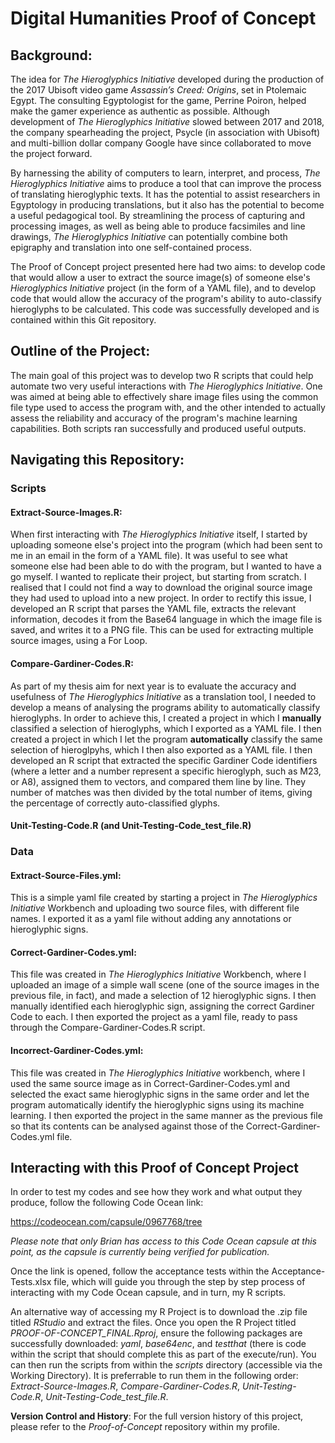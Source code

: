 # Digital Humanities Proof of Concept

## Background:

The idea for *The Hieroglyphics Initiative* developed during the production of the 2017 Ubisoft video game *Assassin’s Creed: Origins*, set in Ptolemaic Egypt. The consulting Egyptologist for the game, Perrine Poiron, helped make the gamer experience as authentic as possible. Although development of *The Hieroglyphics Initiative* slowed between 2017 and 2018, the company spearheading the project, Psycle (in association with Ubisoft) and multi-billion dollar company Google have since collaborated to move the project forward.

By harnessing the ability of computers to learn, interpret, and process, *The Hieroglyphics Initiative* aims to  produce a tool that can improve the process of translating hieroglyphic texts. It has the potential to assist researchers in Egyptology in producing translations, but it also has the potential to become a useful pedagogical tool. By streamlining the process of capturing and processing images, as well as being able to produce facsimiles and line drawings, *The Hieroglyphics Initiative* can potentially combine both epigraphy and translation into one self-contained process.

The Proof of Concept project presented here had two aims: to develop code that would allow a user to extract the source image(s) of someone else's *Hieroglyphics Initiative* project (in the form of a YAML file), and to develop code that would allow the accuracy of the program's ability to auto-classify hieroglyphs to be calculated. This code was successfully developed and is contained within this Git repository.

## Outline of the Project:

The main goal of this project was to develop two R scripts that could help automate two very useful interactions with *The Hieroglyphics Initiative*. One was aimed at being able to effectively share image files using the common file type used to access the program with, and the other intended to actually assess the reliability and accuracy of the program's machine learning capabilities. Both scripts ran successfully and produced useful outputs.

## Navigating this Repository:

### Scripts

#### Extract-Source-Images.R:

When first interacting with *The Hieroglyphics Initiative* itself, I started by uploading someone else's project into the program (which had been sent to me in an email in the form of a YAML file). It was useful to see what someone else had been able to do with the program, but I wanted to have a go myself. I wanted to replicate their project, but starting from scratch. I realised that I could not find a way to download the original source image they had used to upload into a new project. In order to rectify this issue, I developed an R script that parses the YAML file, extracts the relevant information, decodes it from the Base64 language in which the image file is saved, and writes it to a PNG file. This can be used for extracting multiple source images, using a For Loop.

#### Compare-Gardiner-Codes.R:

As part of my thesis aim for next year is to evaluate the accuracy and usefulness of *The Hieroglyphics Initiative* as a translation tool, I needed to develop a means of analysing the programs ability to automatically classify hieroglyphs. In order to achieve this, I created a project in which I **manually** classified a selection of hieroglyphs, which I exported as a YAML file. I then created a project in which I let the program **automatically** classify the same selection of hieroglpyhs, which I then also exported as a YAML file. I then developed an R script that extracted the specific Gardiner Code identifiers (where a letter and a number represent a specific hieroglyph, such as M23, or A8), assigned them to vectors, and compared them line by line. They number of matches was then divided by the total number of items, giving the percentage of correctly auto-classified glyphs.

#### Unit-Testing-Code.R (and Unit-Testing-Code_test_file.R)

### Data

#### Extract-Source-Files.yml:

This is a simple yaml file created by starting a project in *The Hieroglyphics Initiative* Workbench and uploading two source files, with different file names. I exported it as a yaml file without adding any annotations or hieroglyphic signs.

#### Correct-Gardiner-Codes.yml:

This file was created in *The Hieroglyphics Initiative* Workbench, where I uploaded an image of a simple wall scene (one of the source images in the previous file, in fact), and made a selection of 12 hieroglyphic signs. I then manually identified each hieroglyphic sign, assigning the correct Gardiner Code to each. I then exported the project as a yaml file, ready to pass through the Compare-Gardiner-Codes.R script.

#### Incorrect-Gardiner-Codes.yml:

This file was created in *The Hieroglyphics Initiative* workbench, where I used the same source image as in Correct-Gardiner-Codes.yml and selected the exact same hieroglyphic signs in the same order and let the program automatically identify the hieroglyphic signs using its machine learning. I then exported the project in the same manner as the previous file so that its contents can be analysed against those of the Correct-Gardiner-Codes.yml file.

## Interacting with this Proof of Concept Project

In order to test my codes and see how they work and what output they produce, follow the following Code Ocean link:

https://codeocean.com/capsule/0967768/tree

*Please note that only Brian has access to this Code Ocean capsule at this point, as the capsule is currently being verified for publication.*

Once the link is opened, follow the acceptance tests within the Acceptance-Tests.xlsx file, which will guide you through the step by step process of interacting with my Code Ocean capsule, and in turn, my R scripts.

An alternative way of accessing my R Project is to download the .zip file titled *RStudio* and extract the files. Once you open the R Project titled *PROOF-OF-CONCEPT_FINAL.Rproj*, ensure the following packages are successfully downloaded: *yaml*, *base64enc*, and *testthat* (there is code within the script that should complete this as part of the execute/run). You can then run the scripts from within the *scripts* directory (accessible via the Working Directory). It is preferrable to run them in the following order: *Extract-Source-Images.R*, *Compare-Gardiner-Codes.R*, *Unit-Testing-Code.R*, *Unit-Testing-Code_test_file.R*.

**Version Control and History**: For the full version history of this project, please refer to the *Proof-of-Concept* repository within my profile.
